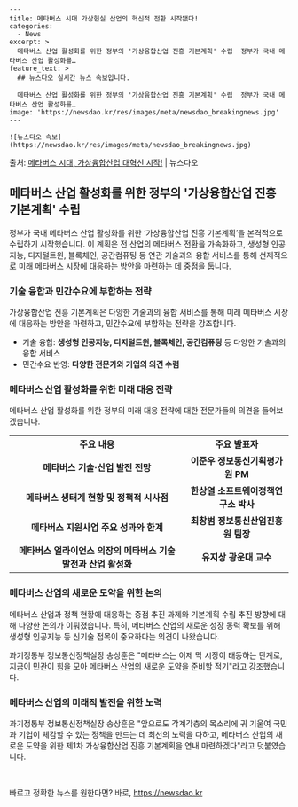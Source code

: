     ---
    title: 메타버스 시대 가상현실 산업의 혁신적 전환 시작됐다!
    categories:
      - News
    excerpt: >
      메타버스 산업 활성화를 위한 정부의 '가상융합산업 진흥 기본계획' 수립  정부가 국내 메타버스 산업 활성화를…
    feature_text: >
      ## 뉴스다오 실시간 뉴스 속보입니다.
    
      메타버스 산업 활성화를 위한 정부의 '가상융합산업 진흥 기본계획' 수립  정부가 국내 메타버스 산업 활성화를…
    image: 'https://newsdao.kr/res/images/meta/newsdao_breakingnews.jpg'
    ---
    
    ![뉴스다오 속보](https://newsdao.kr/res/images/meta/newsdao_breakingnews.jpg)

<p>출처: <a href="https://newsdao.kr/4636" rel="dofollow">메타버스 시대, 가상융합산업 대혁신 시작!</a> | 뉴스다오</p>

<h2 data-ke-size="size26">메타버스 산업 활성화를 위한 정부의 '가상융합산업 진흥 기본계획' 수립</h2>
<p data-ke-size="size16">정부가 국내 메타버스 산업 활성화를 위한 ‘가상융합산업 진흥 기본계획’을 본격적으로 수립하기 시작했습니다. 이 계획은 전 산업의 메타버스 전환을 가속화하고, 생성형 인공지능, 디지털트윈, 블록체인, 공간컴퓨팅 등 연관 기술과의 융합 서비스를 통해 선제적으로 미래 메타버스 시장에 대응하는 방안을 마련하는 데 중점을 둡니다.</p>

<h3>기술 융합과 민간수요에 부합하는 전략</h3>
<p data-ke-size="size16">가상융합산업 진흥 기본계획은 다양한 기술과의 융합 서비스를 통해 미래 메타버스 시장에 대응하는 방안을 마련하고, 민간수요에 부합하는 전략을 강조합니다.</p>
<ul>
  <li>기술 융합: <b>생성형 인공지능, 디지털트윈, 블록체인, 공간컴퓨팅</b> 등 다양한 기술과의 융합 서비스</li>
  <li>민간수요 반영: <b>다양한 전문가와 기업의 의견 수렴</b></li>
</ul>

<h3>메타버스 산업 활성화를 위한 미래 대응 전략</h3>
<p data-ke-size="size16">메타버스 산업 활성화를 위한 정부의 미래 대응 전략에 대한 전문가들의 의견을 들어보겠습니다.</p>

<table>
  <tr>
    <td style="text-align: center; height: 17px;"><b>주요 내용</b></td>
    <td style="text-align: center; height: 17px;"><b>주요 발표자</b></td>
  </tr>
  <tr>
    <td style="text-align: center; height: 17px;"><b>메타버스 기술·산업 발전 전망</b></td>
    <td style="text-align: center; height: 17px;"><b>이준우 정보통신기획평가원 PM</b></td>
  </tr>
  <tr>
    <td style="text-align: center; height: 17px;"><b>메타버스 생태계 현황 및 정책적 시사점</b></td>
    <td style="text-align: center; height: 17px;"><b>한상열 소프트웨어정책연구소 박사</b></td>
  </tr>
  <tr>
    <td style="text-align: center; height: 17px;"><b>메타버스 지원사업 주요 성과와 한계</b></td>
    <td style="text-align: center; height: 17px;"><b>최창범 정보통신산업진흥원 팀장</b></td>
  </tr>
  <tr>
    <td style="text-align: center; height: 17px;"><b>메타버스 얼라이언스 의장의 메타버스 기술 발전과 산업 활성화</b></td>
    <td style="text-align: center; height: 17px;"><b>유지상 광운대 교수</b></td>
  </tr>
</table>

<h3>메타버스 산업의 새로운 도약을 위한 논의</h3>
<p data-ke-size="size16">메타버스 산업과 정책 현황에 대응하는 중점 추진 과제와 기본계획 수립 추진 방향에 대해 다양한 논의가 이뤄졌습니다. 특히, 메타버스 산업의 새로운 성장 동력 확보를 위해 생성형 인공지능 등 신기술 접목이 중요하다는 의견이 나왔습니다.</p>

<p data-ke-size="size16">과기정통부 정보통신정책실장 송상훈은 "메타버스는 이제 막 시장이 태동하는 단계로, 지금이 민관이 힘을 모아 메타버스 산업의 새로운 도약을 준비할 적기"라고 강조했습니다.</p>
<h3>메타버스 산업의 미래적 발전을 위한 노력</h3>
<p data-ke-size="size16">과기정통부 정보통신정책실장 송상훈은 "앞으로도 각계각층의 목소리에 귀 기울여 국민과 기업이 체감할 수 있는 정책을 만드는 데 최선의 노력을 다하고, 메타버스 산업의 새로운 도약을 위한 제1차 가상융합산업 진흥 기본계획을 연내 마련하겠다"라고 덧붙였습니다.</p>
<p data-ke-size="size16">&nbsp;</p> 

빠르고 정확한 뉴스를 원한다면? 바로, <a href="https://newsdao.kr" rel="dofollow">https://newsdao.kr</a>


    
